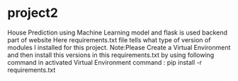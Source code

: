 # project2
House Prediction using Machine Learning model and flask is used backend part of website 
Here requirements.txt file tells what type of version of modules I installed for this project.
Note:Please Create a Virtual Environment and then install this versions in this requirements.txt by using following command in activated Virtual Environment
command : pip install -r requirements.txt
